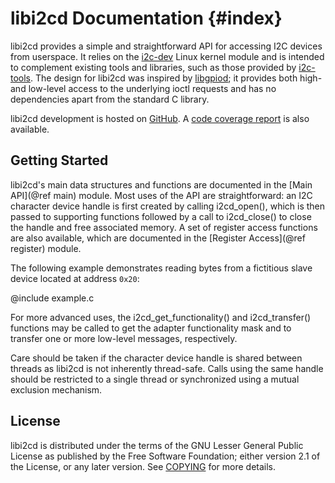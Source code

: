 # libi2cd Documentation                                                 {#index}

libi2cd provides a simple and straightforward API for accessing I2C devices from
userspace. It relies on the [i2c-dev][1] Linux kernel module and is intended to
complement existing tools and libraries, such as those provided by
[i2c-tools][2]. The design for libi2cd was inspired by [libgpiod][3]; it
provides both high- and low-level access to the underlying ioctl requests and
has no dependencies apart from the standard C library.

libi2cd development is hosted on [GitHub][4]. A [code coverage report][5] is
also available.

## Getting Started

libi2cd's main data structures and functions are documented in the
[Main API](@ref main) module. Most uses of the API are straightforward: an I2C
character device handle is first created by calling i2cd_open(), which is then
passed to supporting functions followed by a call to i2cd_close() to close the
handle and free associated memory. A set of register access functions are also
available, which are documented in the [Register Access](@ref register) module.

The following example demonstrates reading bytes from a fictitious slave device
located at address `0x20`:

@include example.c

For more advanced uses, the i2cd_get_functionality() and i2cd_transfer()
functions may be called to get the adapter functionality mask and to transfer
one or more low-level messages, respectively.

Care should be taken if the character device handle is shared between threads as
libi2cd is not inherently thread-safe. Calls using the same handle should be
restricted to a single thread or synchronized using a mutual exclusion
mechanism.

## License

libi2cd is distributed under the terms of the GNU Lesser General Public License
as published by the Free Software Foundation; either version 2.1 of the License,
or any later version. See [COPYING] for more details.

[1]: https://www.kernel.org/doc/Documentation/i2c/dev-interface
[2]: https://git.kernel.org/pub/scm/utils/i2c-tools/i2c-tools.git/
[3]: https://git.kernel.org/pub/scm/libs/libgpiod/libgpiod.git/
[4]: https://github.com/sstallion/libi2cd
[5]: https://sstallion.github.io/libi2cd/coverage/

[COPYING]: https://github.com/sstallion/libi2cd/blob/master/COPYING
